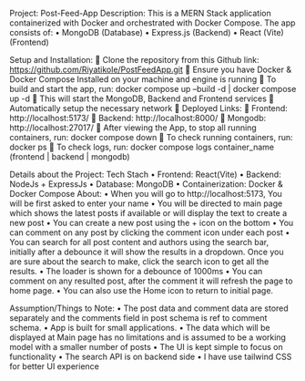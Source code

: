 Project: Post-Feed-App
Description: This is a MERN Stack application containerized with Docker and orchestrated with Docker Compose. The app consists of: 
•	MongoDB (Database)
•	Express.js (Backend)
•	React (Vite) (Frontend)
 
Setup and Installation:
	Clone the repository from this Github link: https://github.com/Riyatikole/PostFeedApp.git
	Ensure you have Docker & Docker Compose Installed on your machine and engine is running
	To build and start the app, run: docker compose up –build -d | docker compose up -d
	This will start the MongoDB, Backend and Frontend services
	Automatically setup the necessary network
	Deployed Links:
	Frontend: http://localhost:5173/
	Backend: http://localhost:8000/
	Mongodb: http://localhost:27017/
	After viewing the App, to stop all running containers, run: docker compose down
	To check running containers, run: docker ps
	To check logs, run: docker compose logs container_name (frontend | backend | mongodb)

Details about the Project:
Tech Stach
•	Frontend: React(Vite)
•	Backend: NodeJs + ExpressJs 
•	Database: MongoDB
•	Containerization: Docker & Docker Compose
About:
•	When you will go to http://localhost:5173, You will be first asked to enter your name
•	You will be directed to main page which shows the latest posts if available or will display the text to create a new post
•	You can create a new post using the + icon on the bottom
•	You can comment on any post by clicking the comment icon under each post
•	You can search for all post content and authors using the search bar, initially after a debounce it will show the results in a dropdown. Once you are sure about the search to make, click the search icon to get all the results.
•	The loader is shown for a debounce of 1000ms
•	You can comment on any resulted post, after the comment it will refresh the page to home page.
•	You can also use the Home icon to return to initial page.

Assumption/Things to Note:
•	The post data and comment data are stored separately and the comments field in post schema is ref to comment schema.
•	App is built for small applications.
•	The data which will be displayed at Main page has no limitations and is assumed to be a working model with a smaller number of posts
•	The UI is kept simple to focus on functionality
•	The search API is on backend side
•	I have use tailwind CSS for better UI experience
